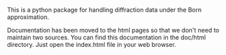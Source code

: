 This is a python package for handling diffraction data under the Born approximation.  

Documentation has been moved to the html pages so that we don't need to maintain two sources.  You can find this documentation in the doc/html directory.  Just open the index.html file in your web browser.